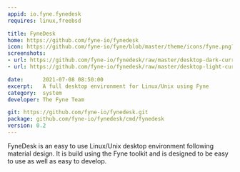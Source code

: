```yaml
---
appid: io.fyne.fynedesk
requires: linux,freebsd

title: FyneDesk
home: https://github.com/fyne-io/fynedesk
icon: https://github.com/fyne-io/fyne/blob/master/theme/icons/fyne.png?raw=true
screenshots:
- url: https://github.com/fyne-io/fynedesk/raw/master/desktop-dark-current.png
- url: https://github.com/fyne-io/fynedesk/raw/master/desktop-light-current.png

date:      2021-07-08 08:50:00
excerpt:   A full desktop environment for Linux/Unix using Fyne
category:  system
developer: The Fyne Team

git: https://github.com/fyne-io/fynedesk.git
package: github.com/fyne-io/fynedesk/cmd/fynedesk
version: 0.2
---
```


FyneDesk is an easy to use Linux/Unix desktop environment following material design.
It is build using the Fyne toolkit and is designed to be easy to use as well as easy to develop.


